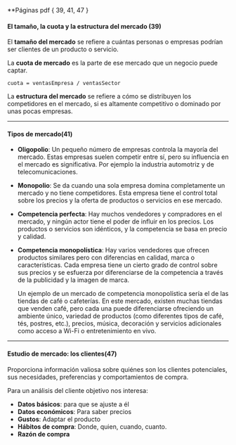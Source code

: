 **Páginas pdf {
	39, 41, 47
	}


#### El tamaño, la cuota y la estructura del mercado (39)

El **tamaño del mercado** se refiere a cuántas personas o empresas podrían ser clientes de un producto o servicio.

La **cuota de mercado** es la parte de ese mercado que un negocio puede captar.  

	cuota = ventasEmpresa / ventasSector

La **estructura del mercado** se refiere a cómo se distribuyen los competidores en el mercado, si es altamente competitivo o dominado por unas pocas empresas.

_______________
#### Tipos de mercado(41)

- **Oligopolio**: Un pequeño número de empresas controla la mayoría del mercado. Estas empresas suelen competir entre sí, pero su influencia en el mercado es significativa. Por ejemplo la industria automotriz y de telecomunicaciones.

- **Monopolio**: Se da cuando una sola empresa domina completamente un mercado y no tiene competidores. Esta empresa tiene el control total sobre los precios y la oferta de productos o servicios en ese mercado.

- **Competencia perfecta**: Hay muchos vendedores y compradores en el mercado, y ningún actor tiene el poder de influir en los precios. Los productos o servicios son idénticos, y la competencia se basa en precio y calidad.

- **Competencia monopolística**: Hay varios vendedores que ofrecen productos similares pero con diferencias en calidad, marca o características. Cada empresa tiene un cierto grado de control sobre sus precios y se esfuerza por diferenciarse de la competencia a través de la publicidad y la imagen de marca.

	Un ejemplo de un mercado de competencia monopolística sería el de las tiendas de café o cafeterías. En este mercado, existen muchas tiendas que venden café, pero cada una puede diferenciarse ofreciendo un ambiente único, variedad de productos (como diferentes tipos de café, tés, postres, etc.), precios, música, decoración y servicios adicionales como acceso a Wi-Fi o entretenimiento en vivo.

______________________________________
#### Estudio de mercado: los clientes(47)

 Proporciona información valiosa sobre quiénes son los clientes potenciales, sus necesidades, preferencias y comportamientos de compra.

Para un análisis del cliente objetivo nos interesa:

- **Datos básicos**: para que se ajuste a él
- **Datos económicos**: Para saber precios
- **Gustos**: Adaptar el producto
- **Hábitos de compra**: Donde, quien, cuando, cuanto.
- **Razón de compra**